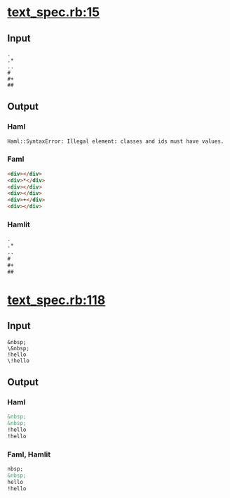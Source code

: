 # [text\_spec.rb:15](/spec/hamlit/engine/text_spec.rb#L15)
## Input
```haml
.
.*
..
#
#+
##

```

## Output
### Haml
```html
Haml::SyntaxError: Illegal element: classes and ids must have values.
```

### Faml
```html
<div></div>
<div>*</div>
<div></div>
<div></div>
<div>+</div>
<div></div>

```

### Hamlit
```html
.
.*
..
#
#+
##

```


# [text\_spec.rb:118](/spec/hamlit/engine/text_spec.rb#L118)
## Input
```haml
&nbsp;
\&nbsp;
!hello
\!hello

```

## Output
### Haml
```html
&nbsp;
&nbsp;
!hello
!hello

```

### Faml, Hamlit
```html
nbsp;
&nbsp;
hello
!hello

```

